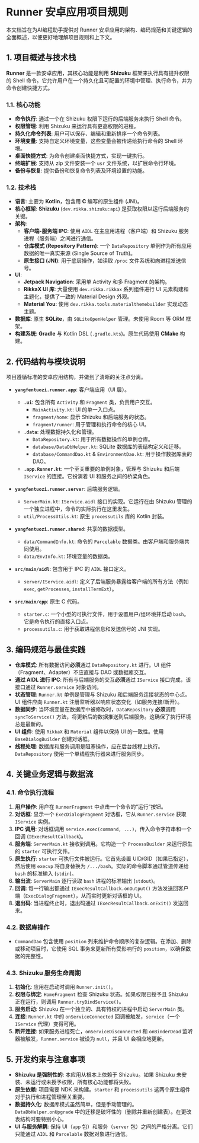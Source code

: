 # Runner 安卓应用项目规则

本文档旨在为AI编程助手提供对 Runner 安卓应用的架构、编码规范和关键逻辑的全面概述，以便更好地理解项目规则和上下文。

## 1. 项目概述与技术栈

**Runner** 是一款安卓应用，其核心功能是利用 **Shizuku** 框架来执行具有提升权限的 Shell 命令。它允许用户在一个持久化且可配置的环境中管理、执行命令，并为命令创建快捷方式。

### 1.1. 核心功能
- **命令执行**: 通过一个在 Shizuku 权限下运行的后端服务来执行 Shell 命令。
- **权限管理**: 利用 Shizuku 来运行具有更高权限的进程。
- **持久化命令列表**: 用户可以保存、编辑和重新排序一个命令列表。
- **环境变量**: 支持自定义环境变量，这些变量会被传递给执行命令的 Shell 环境。
- **桌面快捷方式**: 为命令创建桌面快捷方式，实现一键执行。
- **终端扩展**: 支持从 zip 文件安装一个 `usr` 文件系统，以扩展命令行环境。
- **备份与恢复**: 提供备份和恢复命令列表及环境设置的功能。

### 1.2. 技术栈
- **语言**: 主要为 **Kotlin**，包含用 **C** 编写的原生组件 (JNI)。
- **核心框架**: **Shizuku** (`dev.rikka.shizuku:api`) 是获取权限以运行后端服务的关键。
- **架构**:
    - **客户端-服务端 IPC**: 使用 `AIDL` 在主应用进程（客户端）和 Shizuku 服务进程（服务端）之间进行通信。
    - **仓库模式 (Repository Pattern)**: 一个 `DataRepository` 单例作为所有应用数据的唯一真实来源 (Single Source of Truth)。
    - **原生接口 (JNI)**: 用于底层操作，如读取 `/proc` 文件系统和向进程发送信号。
- **UI**:
    - **Jetpack Navigation**: 采用单 Activity 和多 Fragment 的架构。
    - **RikkaX UI 库**: 大量使用 `dev.rikka.rikkax` 系列组件进行 UI 元素构建和主题化，提供了一致的 Material Design 外观。
    - **Material You**: 使用 `dev.rikka.tools.materialthemebuilder` 实现动态主题。
- **数据库**: 原生 **SQLite**，由 `SQLiteOpenHelper` 管理。未使用 Room 等 ORM 框架。
- **构建系统**: **Gradle** 与 Kotlin DSL (`.gradle.kts`)。原生代码使用 **CMake** 构建。

## 2. 代码结构与模块说明

项目遵循标准的安卓应用结构，并做到了清晰的关注点分离。

- **`yangfentuozi.runner.app`**: 客户端应用（UI 层）。
    - **`.ui`**: 包含所有 `Activity` 和 `Fragment` 类，负责用户交互。
        - `MainActivity.kt`: UI 的单一入口点。
        - `fragment/home`: 显示 Shizuku 和后端服务的状态。
        - `fragment/runner`: 用于管理和执行命令的核心 UI。
    - **`.data`**: 处理数据持久化和管理。
        - `DataRepository.kt`: 用于所有数据操作的单例仓库。
        - `database/DataDbHelper.kt`: SQLite 数据库的表结构定义和迁移。
        - `database/CommandDao.kt` & `EnvironmentDao.kt`: 用于操作数据库表的 DAO。
    - **`.app.Runner.kt`**: 一个至关重要的单例对象，管理与 Shizuku 和后端 `IService` 的连接。它扮演着 UI 和服务之间的桥梁角色。

- **`yangfentuozi.runner.server`**: 后端服务逻辑。
    - `ServerMain.kt`: `IService.aidl` 接口的实现。它运行在由 Shizuku 管理的一个独立进程中，命令的实际执行在这里发生。
    - `util/ProcessUtils.kt`: 原生 `processutils` 库的 Kotlin 封装。

- **`yangfentuozi.runner.shared`**: 共享的数据模型。
    - `data/CommandInfo.kt`: 命令的 `Parcelable` 数据类。由客户端和服务端共同使用。
    - `data/EnvInfo.kt`: 环境变量的数据类。

- **`src/main/aidl`**: 包含用于 IPC 的 `AIDL` 接口定义。
    - `server/IService.aidl`: 定义了后端服务暴露给客户端的所有方法（例如 `exec`, `getProcesses`, `installTermExt`）。

- **`src/main/cpp`**: 原生 C 代码。
    - `starter.c`: 一个小型的可执行文件，用于设置用户/组环境并启动 `bash`。它是命令执行的直接入口点。
    - `processutils.c`: 用于获取进程信息和发送信号的 JNI 实现。

## 3. 编码规范与最佳实践

- **仓库模式**: 所有数据访问**必须**通过 `DataRepository.kt` 进行。UI 组件（Fragment、Adapter）不应直接与 DAO 或数据库交互。
- **通过 AIDL 进行 IPC**: 所有与后端服务的交互**必须**通过 `IService` 接口完成，该接口通过 `Runner.service` 对象访问。
- **状态管理**: `Runner.kt` 单例是管理与 Shizuku 和后端服务连接状态的中心点。UI 组件应向 `Runner.kt` 注册监听器以响应状态变化（如服务连接/断开）。
- **数据同步**: 当环境变量在数据库中被修改时，`DataRepository` **必须**调用 `syncToService()` 方法，将更新后的数据推送到后端服务。这确保了执行环境总是最新的。
- **UI 组件**: 使用 `RikkaX` 和 `Material` 组件以保持 UI 的一致性。使用 `BaseDialogBuilder` 创建对话框。
- **线程处理**: 数据库和服务调用是阻塞操作，应在后台线程上执行。`DataRepository` 使用一个单线程执行器来进行服务同步。

## 4. 关键业务逻辑与数据流

### 4.1. 命令执行流程
1.  **用户操作**: 用户在 `RunnerFragment` 中点击一个命令的“运行”按钮。
2.  **对话框**: 显示一个 `ExecDialogFragment` 对话框，它从 `Runner.service` 获取 `IService` 实例。
3.  **IPC 调用**: 对话框调用 `service.exec(command, ...)`，传入命令字符串和一个回调 (`IExecResultCallback`)。
4.  **服务端**: `ServerMain.kt` 接收到调用。它构造一个 `ProcessBuilder` 来运行原生的 `starter` 可执行文件。
5.  **原生执行**: `starter` 可执行文件被运行。它首先设置 UID/GID（如果已指定），然后使用 `execvp` 将自身替换为 `/.../bash`。实际的命令脚本通过管道传递给 `bash` 的标准输入 (`stdin`)。
6.  **输出流**: `ServerMain` 逐行读取 `bash` 进程的标准输出 (`stdout`)。
7.  **回调**: 每一行输出都通过 `IExecResultCallback.onOutput()` 方法发送回客户端（`ExecDialogFragment`），从而实时更新对话框的 UI。
8.  **退出码**: 当进程终止时，退出码通过 `IExecResultCallback.onExit()` 发送回来。

### 4.2. 数据库操作
- `CommandDao` 包含使用 `position` 列来维护命令顺序的复杂逻辑。在添加、删除或移动项目时，它使用 SQL 事务来更新所有受影响行的 `position`，以确保数据的完整性。

### 4.3. Shizuku 服务生命周期
1.  **初始化**: 应用在启动时调用 `Runner.init()`。
2.  **权限与绑定**: `HomeFragment` 检查 Shizuku 状态。如果权限已授予且 Shizuku 正在运行，则调用 `Runner.tryBindService()`。
3.  **服务启动**: Shizuku 在一个独立的、具有特权的进程中启动 `ServerMain` 类。
4.  **连接**: `Runner.kt` 中的 `onServiceConnected` 回调被触发，`service`（一个 `IService` 代理）变得可用。
5.  **断开连接**: 如果服务进程死亡，`onServiceDisconnected` 和 `onBinderDead` 监听器被触发，`Runner.service` 被设为 `null`，并且 UI 会相应地更新。

## 5. 开发约束与注意事项

- **Shizuku 是强制性的**: 本应用从根本上依赖于 Shizuku。如果 Shizuku 未安装、未运行或未授予权限，所有核心功能都将失败。
- **原生依赖**: 项目需要 NDK 来构建。`starter` 和 `processutils` 这两个原生组件对于执行和进程管理至关重要。
- **数据持久化**: 数据库模式虽然简单，但是手动管理的。`DataDbHelper.onUpgrade` 中的迁移是破坏性的（删除并重新创建表）。在更改表结构时要特别小心。
- **UI 与服务解耦**: 保持 UI（`app` 包）和服务（`server` 包）之间的严格分离。它们只能通过 `AIDL` 和 `Parcelable` 数据对象进行通信。